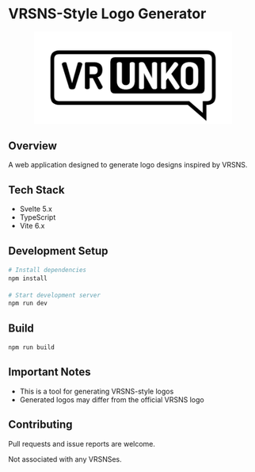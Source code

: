# VRSNS-Style Logo Generator

<div align="center">
<img src="https://github.com/26d0/logo/blob/main/public/ogp-image.png?raw=true" width="400" height=auto alt="代替テキスト">
</div>

## Overview
A web application designed to generate logo designs inspired by VRSNS.

## Tech Stack
- Svelte 5.x
- TypeScript
- Vite 6.x

## Development Setup
```bash
# Install dependencies
npm install

# Start development server
npm run dev
```

## Build
```bash
npm run build
```

## Important Notes
- This is a tool for generating VRSNS-style logos
- Generated logos may differ from the official VRSNS logo

## Contributing
Pull requests and issue reports are welcome.


Not associated with any VRSNSes.
